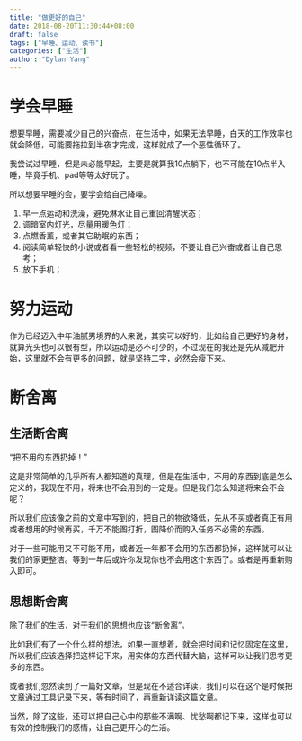 ```yaml
---
title: "做更好的自己"
date: 2018-08-20T11:30:44+08:00
draft: false
tags: ["早睡、运动、读书"]
categories: ["生活"]
author: "Dylan Yang"
---
```


# 学会早睡

想要早睡，需要减少自己的兴奋点，在生活中，如果无法早睡，白天的工作效率也就会降低，可能要拖拉到半夜才完成，这样就成了一个恶性循环了。

我尝试过早睡，但是未必能早起，主要是就算我10点躺下，也不可能在10点半入睡，毕竟手机、pad等等太好玩了。

所以想要早睡的会，要学会给自己降噪。

1. 早一点运动和洗澡，避免淋水让自己重回清醒状态；
2. 调暗室内灯光，尽量用暖色灯；
3. 点燃香薰，或者其它助眠的东西；
4. 阅读简单轻快的小说或者看一些轻松的视频，不要让自己兴奋或者让自己思考；
5. 放下手机；

<!--more-->

# 努力运动

作为已经迈入中年油腻男境界的人来说，其实可以好的，比如给自己更好的身材，就算光头也可以很有型，所以运动是必不可少的，不过现在的我还是先从减肥开始，这里就不会有更多的问题，就是坚持二字，必然会瘦下来。

# 断舍离

## 生活断舍离

“把不用的东西扔掉！”

这是非常简单的几乎所有人都知道的真理，但是在生活中，不用的东西到底是怎么定义的，我现在不用，将来也不会用到的一定是。但是我们怎么知道将来会不会呢？

所以我们应该像之前的文章中写到的，把自己的物欲降低，先从不买或者真正有用或者想用的时候再买，千万不能图打折，图降价而购入任务不必需的东西。

对于一些可能用又不可能不用，或者近一年都不会用的东西都扔掉，这样就可以让我们的家更整洁。等到一年后或许你发现你也不会用这个东西了。或者是再重新购入即可。

## 思想断舍离

除了我们的生活，对于我们的思想也应该“断舍离”。

比如我们有了一个什么样的想法，如果一直想着，就会把时间和记忆固定在这里，所以我们应该选择把这样记下来，用实体的东西代替大脑，这样可以让我们思考更多的东西。

或者我们忽然读到了一篇好文章，但是现在不适合详读，我们可以在这个是时候把文章通过工具记录下来，等有时间了，再重新详读这篇文章。

当然，除了这些，还可以把自己心中的那些不满啊、忧愁啊都记下来，这样也可以有效的控制我们的感情，让自己更开心的生活。